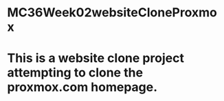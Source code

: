 # MC36Week02websiteCloneProxmox
# This is a website clone project attempting to clone the proxmox.com homepage.
